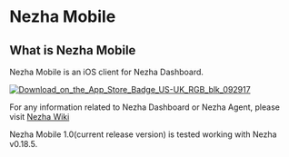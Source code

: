 # Nezha Mobile

## What is Nezha Mobile

Nezha Mobile is an iOS client for Nezha Dashboard.

[![Download_on_the_App_Store_Badge_US-UK_RGB_blk_092917](https://github.com/user-attachments/assets/3e7fb65e-a6d2-4011-bbee-0a9fad60e6e0)](https://apps.apple.com/us/app/nezha-mobile/id6596729064)

For any information related to Nezha Dashboard or Nezha Agent, please visit [Nezha Wiki](https://nezha.wiki)

Nezha Mobile 1.0(current release version) is tested working with Nezha v0.18.5.
